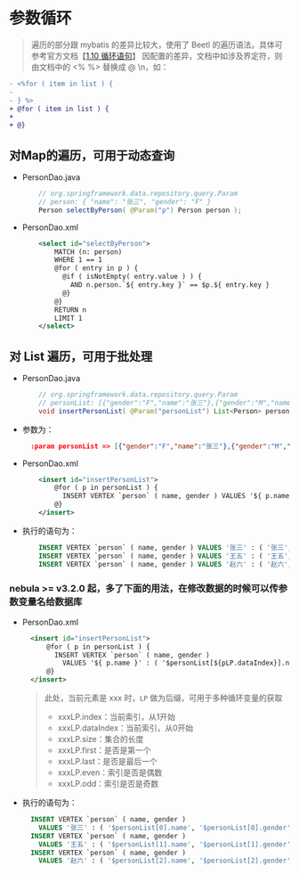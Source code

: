 # 参数循环

> 遍历的部分跟 mybatis 的差异比较大，使用了 Beetl 的遍历语法。具体可参考官方文档【[1.10 循环语句](https://www.kancloud.cn/xiandafu/beetl3_guide/2138952)】
> 因配置的差异，文档中如涉及界定符，则由文档中的 <% %> 替换成 @ \n，如：
  ```diff
  - <%for ( item in list ) { 
  -                         
  - } %>                
  + @for ( item in list ) {
  +                       
  + @}                 
  ```

## 对Map的遍历，可用于动态查询
- PersonDao.java
    ```java
        // org.springframework.data.repository.query.Param
        // person: { "name": "张三", "gender": "F" }
        Person selectByPerson( @Param("p") Person person );
    ```

- PersonDao.xml
    ```xml
        <select id="selectByPerson">
            MATCH (n: person)
            WHERE 1 == 1 
            @for ( entry in p ) {
              @if ( isNotEmpty( entry.value ) ) {
                AND n.person.`${ entry.key }` == $p.${ entry.key }
              @}
            @}
            RETURN n
            LIMIT 1
        </select>
    ```

## 对 List 遍历，可用于批处理
- PersonDao.java
    ```java
        // org.springframework.data.repository.query.Param
        // personList: [{"gender":"F","name":"张三"},{"gender":"M","name":"王五"},{"gender":"F","name":"赵六"}]
        void insertPersonList( @Param("personList") List<Person> personList );
    ```

- 参数为：
    ```json
      :param personList => [{"gender":"F","name":"张三"},{"gender":"M","name":"王五"},{"gender":"F","name":"赵六"}]
    ```

- PersonDao.xml
    ```xml
        <insert id="insertPersonList">
            @for ( p in personList ) {
              INSERT VERTEX `person` ( name, gender ) VALUES '${ p.name }' : ( '${ p.name }', '${ p.gender }' );
            @}
        </insert>
    ```

- 执行的语句为：
    ```sql
        INSERT VERTEX `person` ( name, gender ) VALUES '张三' : ( '张三', 'F' );
        INSERT VERTEX `person` ( name, gender ) VALUES '王五' : ( '王五', 'M' );
        INSERT VERTEX `person` ( name, gender ) VALUES '赵六' : ( '赵六', 'F' );
    ```

### nebula >= v3.2.0  起，多了下面的用法，在修改数据的时候可以传参数变量名给数据库
  - PersonDao.xml
      ```xml
        <insert id="insertPersonList">
            @for ( p in personList ) {
              INSERT VERTEX `person` ( name, gender )
                VALUES '${ p.name }' : ( '$personList[${pLP.dataIndex}].name', '$personList[${pLP.dataIndex}].gender' );
            @}
        </insert>
      ```
      > 此处，当前元素是 xxx 时，`LP` 做为后缀，可用于多种循环变量的获取
      > - xxxLP.index：当前索引，从1开始
      > - xxxLP.dataIndex：当前索引，从0开始
      > - xxxLP.size：集合的长度
      > - xxxLP.first：是否是第一个
      > - xxxLP.last：是否是最后一个
      > - xxxLP.even：索引是否是偶数
      > - xxxLP.odd：索引是否是奇数

  - 执行的语句为：
      ```sql
        INSERT VERTEX `person` ( name, gender )
          VALUES '张三' : ( '$personList[0].name', '$personList[0].gender' );
        INSERT VERTEX `person` ( name, gender )
          VALUES '王五' : ( '$personList[1].name', '$personList[1].gender' );
        INSERT VERTEX `person` ( name, gender )
          VALUES '赵六' : ( '$personList[2].name', '$personList[2].gender' );
      ```
